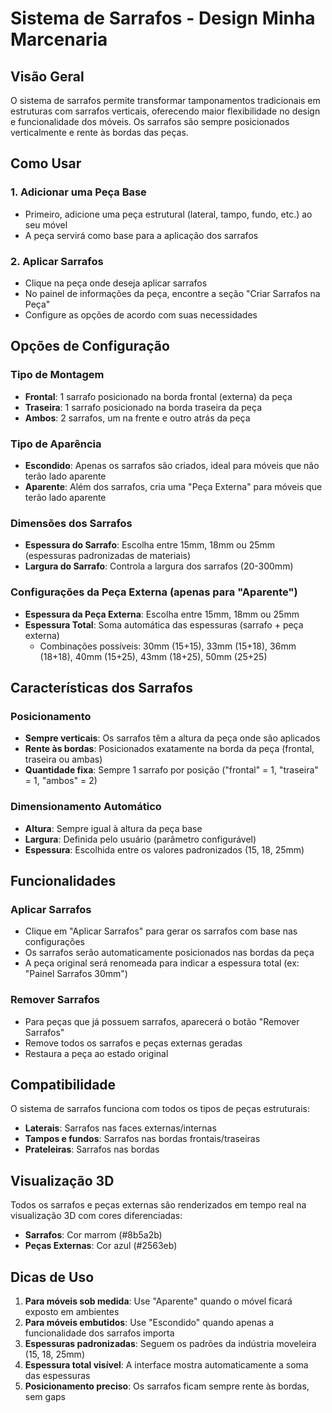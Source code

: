 # Sistema de Sarrafos - Design Minha Marcenaria

## Visão Geral

O sistema de sarrafos permite transformar tamponamentos tradicionais em estruturas com sarrafos verticais, oferecendo maior flexibilidade no design e funcionalidade dos móveis. Os sarrafos são sempre posicionados verticalmente e rente às bordas das peças.

## Como Usar

### 1. Adicionar uma Peça Base
- Primeiro, adicione uma peça estrutural (lateral, tampo, fundo, etc.) ao seu móvel
- A peça servirá como base para a aplicação dos sarrafos

### 2. Aplicar Sarrafos
- Clique na peça onde deseja aplicar sarrafos
- No painel de informações da peça, encontre a seção "Criar Sarrafos na Peça"
- Configure as opções de acordo com suas necessidades

## Opções de Configuração

### Tipo de Montagem
- **Frontal**: 1 sarrafo posicionado na borda frontal (externa) da peça
- **Traseira**: 1 sarrafo posicionado na borda traseira da peça
- **Ambos**: 2 sarrafos, um na frente e outro atrás da peça

### Tipo de Aparência
- **Escondido**: Apenas os sarrafos são criados, ideal para móveis que não terão lado aparente
- **Aparente**: Além dos sarrafos, cria uma "Peça Externa" para móveis que terão lado aparente

### Dimensões dos Sarrafos
- **Espessura do Sarrafo**: Escolha entre 15mm, 18mm ou 25mm (espessuras padronizadas de materiais)
- **Largura do Sarrafo**: Controla a largura dos sarrafos (20-300mm)

### Configurações da Peça Externa (apenas para "Aparente")
- **Espessura da Peça Externa**: Escolha entre 15mm, 18mm ou 25mm
- **Espessura Total**: Soma automática das espessuras (sarrafo + peça externa)
  - Combinações possíveis: 30mm (15+15), 33mm (15+18), 36mm (18+18), 40mm (15+25), 43mm (18+25), 50mm (25+25)

## Características dos Sarrafos

### Posicionamento
- **Sempre verticais**: Os sarrafos têm a altura da peça onde são aplicados
- **Rente às bordas**: Posicionados exatamente na borda da peça (frontal, traseira ou ambas)
- **Quantidade fixa**: Sempre 1 sarrafo por posição ("frontal" = 1, "traseira" = 1, "ambos" = 2)

### Dimensionamento Automático
- **Altura**: Sempre igual à altura da peça base
- **Largura**: Definida pelo usuário (parâmetro configurável)
- **Espessura**: Escolhida entre os valores padronizados (15, 18, 25mm)

## Funcionalidades

### Aplicar Sarrafos
- Clique em "Aplicar Sarrafos" para gerar os sarrafos com base nas configurações
- Os sarrafos serão automaticamente posicionados nas bordas da peça
- A peça original será renomeada para indicar a espessura total (ex: "Painel Sarrafos 30mm")

### Remover Sarrafos
- Para peças que já possuem sarrafos, aparecerá o botão "Remover Sarrafos"
- Remove todos os sarrafos e peças externas geradas
- Restaura a peça ao estado original

## Compatibilidade

O sistema de sarrafos funciona com todos os tipos de peças estruturais:
- **Laterais**: Sarrafos nas faces externas/internas
- **Tampos e fundos**: Sarrafos nas bordas frontais/traseiras
- **Prateleiras**: Sarrafos nas bordas

## Visualização 3D

Todos os sarrafos e peças externas são renderizados em tempo real na visualização 3D com cores diferenciadas:
- **Sarrafos**: Cor marrom (#8b5a2b)
- **Peças Externas**: Cor azul (#2563eb)

## Dicas de Uso

1. **Para móveis sob medida**: Use "Aparente" quando o móvel ficará exposto em ambientes
2. **Para móveis embutidos**: Use "Escondido" quando apenas a funcionalidade dos sarrafos importa
3. **Espessuras padronizadas**: Seguem os padrões da indústria moveleira (15, 18, 25mm)
4. **Espessura total visível**: A interface mostra automaticamente a soma das espessuras
5. **Posicionamento preciso**: Os sarrafos ficam sempre rente às bordas, sem gaps
